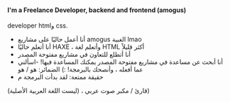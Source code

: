 #### I'm a Freelance Developer, backend and frontend (**amogus**)
developer htmlو css.

- أنا أعمل حاليًا على مشاريع amogus الغبية lmao
- أنا أتعلم حاليًا HAXE ، وأتعلم لغة HTML أكثر قليلاً
- أنا أتطلع للتعاون في مشاريع مفتوحة المصدر
- أنا أبحث عن مساعدة في مشاريع مفتوحة المصدر يمكنك المساعدة فيها!
-اسألني عما أفعله ، وأنصحك بالبرمجة! :)
الضمائر: هو / هو
- حقيقة ممتعة: لقد بدأت البرمجة م
  
قارئ / مكبر صوت عربي ، (ليست اللغة العربية الأصلية))
